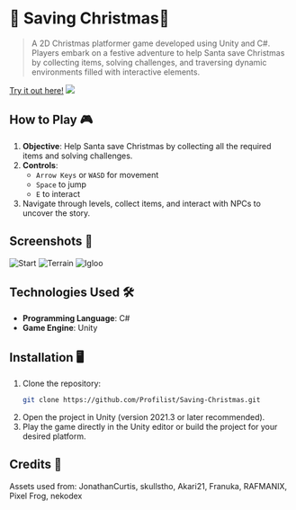 # 🎅 Saving Christmas🎄

> A 2D Christmas platformer game developed using Unity and C#. Players embark on a festive adventure to help Santa save Christmas by collecting items, solving challenges, and traversing dynamic environments filled with interactive elements.

[Try it out here!](https://decypherx.itch.io/saving-christmas)
[![](https://i.imgur.com/gpVOx69.png)](https://decypherx.itch.io/saving-christmas)

## How to Play 🎮

1. **Objective**: Help Santa save Christmas by collecting all the required items and solving challenges.  
2. **Controls**:
   - `Arrow Keys` or `WASD` for movement
   - `Space` to jump
   - `E` to interact  
3. Navigate through levels, collect items, and interact with NPCs to uncover the story.

## Screenshots 🌟
![Start](https://i.imgur.com/YuLxqNx.png)
![Terrain](https://i.imgur.com/TO3OVFn.png)
![Igloo](https://i.imgur.com/j87Bpdm.png)

## Technologies Used 🛠️

- **Programming Language**: C#  
- **Game Engine**: Unity  

## Installation 🖥️

1. Clone the repository:
   ```bash
   git clone https://github.com/Profilist/Saving-Christmas.git
   ```
2. Open the project in Unity (version 2021.3 or later recommended).
3. Play the game directly in the Unity editor or build the project for your desired platform.

## Credits 👤
Assets used from: JonathanCurtis, skullstho, Akari21, Franuka, RAFMANIX, Pixel Frog, nekodex
